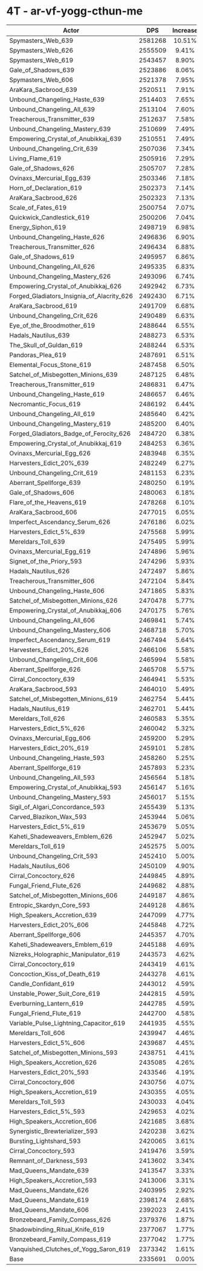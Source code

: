 # 4T - ar-vf-yogg-cthun-me
| Actor | DPS | Increase |
|---|:---:|:---:|
|Spymasters_Web_639|2581268|10.51%|
|Spymasters_Web_626|2555509|9.41%|
|Spymasters_Web_619|2543457|8.90%|
|Gale_of_Shadows_639|2523886|8.06%|
|Spymasters_Web_606|2521378|7.95%|
|AraKara_Sacbrood_639|2520511|7.91%|
|Unbound_Changeling_Haste_639|2514403|7.65%|
|Unbound_Changeling_All_639|2513104|7.60%|
|Treacherous_Transmitter_639|2512637|7.58%|
|Unbound_Changeling_Mastery_639|2510699|7.49%|
|Empowering_Crystal_of_Anubikkaj_639|2510551|7.49%|
|Unbound_Changeling_Crit_639|2507036|7.34%|
|Living_Flame_619|2505916|7.29%|
|Gale_of_Shadows_626|2505707|7.28%|
|Ovinaxs_Mercurial_Egg_639|2503346|7.18%|
|Horn_of_Declaration_619|2502373|7.14%|
|AraKara_Sacbrood_626|2502323|7.13%|
|Scale_of_Fates_619|2500754|7.07%|
|Quickwick_Candlestick_619|2500206|7.04%|
|Energy_Siphon_619|2498719|6.98%|
|Unbound_Changeling_Haste_626|2496836|6.90%|
|Treacherous_Transmitter_626|2496434|6.88%|
|Gale_of_Shadows_619|2495957|6.86%|
|Unbound_Changeling_All_626|2495335|6.83%|
|Unbound_Changeling_Mastery_626|2493096|6.74%|
|Empowering_Crystal_of_Anubikkaj_626|2492942|6.73%|
|Forged_Gladiators_Insignia_of_Alacrity_626|2492430|6.71%|
|AraKara_Sacbrood_619|2491709|6.68%|
|Unbound_Changeling_Crit_626|2490489|6.63%|
|Eye_of_the_Broodmother_619|2488644|6.55%|
|Hadals_Nautilus_639|2488273|6.53%|
|The_Skull_of_Guldan_619|2488244|6.53%|
|Pandoras_Plea_619|2487691|6.51%|
|Elemental_Focus_Stone_619|2487458|6.50%|
|Satchel_of_Misbegotten_Minions_639|2487125|6.48%|
|Treacherous_Transmitter_619|2486831|6.47%|
|Unbound_Changeling_Haste_619|2486657|6.46%|
|Necromantic_Focus_619|2486192|6.44%|
|Unbound_Changeling_All_619|2485640|6.42%|
|Unbound_Changeling_Mastery_619|2485200|6.40%|
|Forged_Gladiators_Badge_of_Ferocity_626|2484720|6.38%|
|Empowering_Crystal_of_Anubikkaj_619|2484253|6.36%|
|Ovinaxs_Mercurial_Egg_626|2483948|6.35%|
|Harvesters_Edict_20%_639|2482249|6.27%|
|Unbound_Changeling_Crit_619|2481153|6.23%|
|Aberrant_Spellforge_639|2480250|6.19%|
|Gale_of_Shadows_606|2480063|6.18%|
|Flare_of_the_Heavens_619|2478268|6.10%|
|AraKara_Sacbrood_606|2477015|6.05%|
|Imperfect_Ascendancy_Serum_626|2476186|6.02%|
|Harvesters_Edict_5%_639|2475568|5.99%|
|Mereldars_Toll_639|2475495|5.99%|
|Ovinaxs_Mercurial_Egg_619|2474896|5.96%|
|Signet_of_the_Priory_593|2474296|5.93%|
|Hadals_Nautilus_626|2472497|5.86%|
|Treacherous_Transmitter_606|2472104|5.84%|
|Unbound_Changeling_Haste_606|2471865|5.83%|
|Satchel_of_Misbegotten_Minions_626|2470478|5.77%|
|Empowering_Crystal_of_Anubikkaj_606|2470175|5.76%|
|Unbound_Changeling_All_606|2469841|5.74%|
|Unbound_Changeling_Mastery_606|2468718|5.70%|
|Imperfect_Ascendancy_Serum_619|2467494|5.64%|
|Harvesters_Edict_20%_626|2466106|5.58%|
|Unbound_Changeling_Crit_606|2465994|5.58%|
|Aberrant_Spellforge_626|2465708|5.57%|
|Cirral_Concoctory_639|2464941|5.53%|
|AraKara_Sacbrood_593|2464010|5.49%|
|Satchel_of_Misbegotten_Minions_619|2462754|5.44%|
|Hadals_Nautilus_619|2462701|5.44%|
|Mereldars_Toll_626|2460583|5.35%|
|Harvesters_Edict_5%_626|2460042|5.32%|
|Ovinaxs_Mercurial_Egg_606|2459200|5.29%|
|Harvesters_Edict_20%_619|2459101|5.28%|
|Unbound_Changeling_Haste_593|2458260|5.25%|
|Aberrant_Spellforge_619|2457893|5.23%|
|Unbound_Changeling_All_593|2456564|5.18%|
|Empowering_Crystal_of_Anubikkaj_593|2456147|5.16%|
|Unbound_Changeling_Mastery_593|2456017|5.15%|
|Sigil_of_Algari_Concordance_593|2455439|5.13%|
|Carved_Blazikon_Wax_593|2453944|5.06%|
|Harvesters_Edict_5%_619|2453679|5.05%|
|Kaheti_Shadeweavers_Emblem_626|2452947|5.02%|
|Mereldars_Toll_619|2452575|5.00%|
|Unbound_Changeling_Crit_593|2452410|5.00%|
|Hadals_Nautilus_606|2450109|4.90%|
|Cirral_Concoctory_626|2449845|4.89%|
|Fungal_Friend_Flute_626|2449682|4.88%|
|Satchel_of_Misbegotten_Minions_606|2449187|4.86%|
|Entropic_Skardyn_Core_593|2449128|4.86%|
|High_Speakers_Accretion_639|2447099|4.77%|
|Harvesters_Edict_20%_606|2445848|4.72%|
|Aberrant_Spellforge_606|2445357|4.70%|
|Kaheti_Shadeweavers_Emblem_619|2445188|4.69%|
|Nizreks_Holographic_Manipulator_619|2443573|4.62%|
|Cirral_Concoctory_619|2443419|4.61%|
|Concoction_Kiss_of_Death_619|2443278|4.61%|
|Candle_Confidant_619|2443012|4.59%|
|Unstable_Power_Suit_Core_619|2442815|4.59%|
|Everburning_Lantern_619|2442785|4.59%|
|Fungal_Friend_Flute_619|2442700|4.58%|
|Variable_Pulse_Lightning_Capacitor_619|2441935|4.55%|
|Mereldars_Toll_606|2439947|4.46%|
|Harvesters_Edict_5%_606|2439687|4.45%|
|Satchel_of_Misbegotten_Minions_593|2438751|4.41%|
|High_Speakers_Accretion_626|2435085|4.26%|
|Harvesters_Edict_20%_593|2433546|4.19%|
|Cirral_Concoctory_606|2430756|4.07%|
|High_Speakers_Accretion_619|2430355|4.05%|
|Mereldars_Toll_593|2430033|4.04%|
|Harvesters_Edict_5%_593|2429653|4.02%|
|High_Speakers_Accretion_606|2421685|3.68%|
|Synergistic_Brewterializer_593|2420238|3.62%|
|Bursting_Lightshard_593|2420065|3.61%|
|Cirral_Concoctory_593|2419476|3.59%|
|Remnant_of_Darkness_593|2413602|3.34%|
|Mad_Queens_Mandate_639|2413547|3.33%|
|High_Speakers_Accretion_593|2413006|3.31%|
|Mad_Queens_Mandate_626|2403995|2.92%|
|Mad_Queens_Mandate_619|2398174|2.68%|
|Mad_Queens_Mandate_606|2392023|2.41%|
|Bronzebeard_Family_Compass_626|2379376|1.87%|
|Shadowbinding_Ritual_Knife_619|2377067|1.77%|
|Bronzebeard_Family_Compass_619|2377042|1.77%|
|Vanquished_Clutches_of_Yogg_Saron_619|2373342|1.61%|
|Base|2335691|0.00%|

